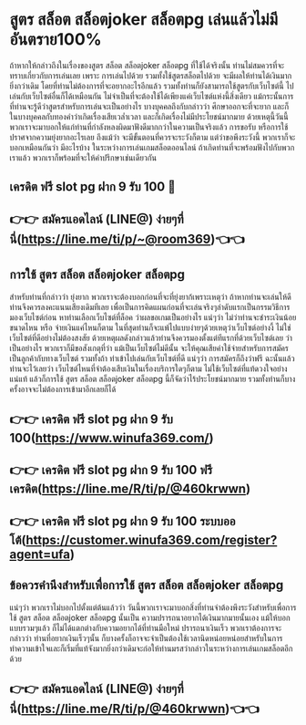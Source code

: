 # สูตร สล็อต สล็อตjoker สล็อตpg เล่นแล้วไม่มีอันตราย100%
ถ้าหากให้กล่าวถึงในเรื่องของสูตร สล็อต สล็อตjoker สล็อตpg ที่ใช้ได้จริงนั้น ท่านไม่สมควรที่จะทราบเกี่ยวกับการเล่นเลย เพราะ การเล่นไปด้วย รวมทั้งใช้สูตรสล็อตไปด้วย จะมีผลให้ท่านได้เงินมากยิ่งกว่าเดิม โดยที่ท่านไม่ต้องการที่จะอยากอะไรอีกแล้ว รวมทั้งท่านก็ยังสามารถใช้สูตรกับเว็บไซต์นี้ ไปเล่นกับเว็บไซต์อื่นก็ได้เหมือนกัน ไม่จำเป็นที่จะต้องใช้ได้เพียงแค่เว็บไซต์แห่งนี้สิ่งเดียว แม้กระนั้นการที่ท่านจะรู้ดีว่าสูตรสำหรับการเล่นจะเป็นอย่างไร บางบุคคลถึงกับกล่าวว่า ศึกษาออกจะที่จะยาก และก็ในบางบุคคลกับทองคำว่าเกิดเรื่องเสียเวล่ำเวลา และก็เกิดเรื่องไม่มีประโยชน์มากมาย ด้วยเหตุนี้วันนี้พวกเราจะมาบอกให้แก่ท่านที่กำลังหลงผิดมาฟังดีมากกว่าในความเป็นจริงแล้ว การขอรับ หรือการใช้ ปราศจากความยุ่งยากอะไรเลย ถึงแม้ว่า จะมีขั้นตอนที่ควรจะระวังก็ตาม แต่ว่าขอพึงระวังนี้ พวกเราก็จะบอกเหมือนกันว่า มีอะไรบ้าง ในระหว่างการเล่นเกมสล็อตออนไลน์ ถ้าเกิดท่านที่จะพร้อมฟังไปกับพวกเราแล้ว พวกเราก็พร้อมที่จะให้คำปรึกษาเช่นเดียวกัน
## เครดิต ฟรี slot pg ฝาก 9 รับ 100 🎰
## 👉👉 สมัครแอดไลน์ (LINE@) ง่ายๆที่นี่(https://line.me/ti/p/~@room369)👈👈
## การใช้ สูตร สล็อต สล็อตjoker สล็อตpg
สำหรับท่านที่กล่าวว่า ยุ่งยาก พวกเราจะต้องบอกก่อนที่จะที่ยุ่งยาก้เพราะเหตุว่า ถ้าหากท่านจะเล่นให้ดี ท่านจึงควรลงคะแนนเสียงเดิมทีเลย เพื่อเป็นการคิดแผนก่อนที่จะเล่นจริงๆลำดับแรกเป็นกรรมวิธีการมองเว็บไซต์ก่อน หาท่านเลือกเว็บไซต์ที่ล็อค ว่าผลขอเกมเป็นอย่างไร แน่ๆว่า ไม่ว่าท่านจะชำระเงินน้อยขนาดไหน หรือ จ่ายเงินแค่ไหนก็ตาม ในที่สุดท่านก็จะแพ้ไปแบบง่ายๆด้วยเหตุว่าเว็บไซต์อย่างงี้ ไม่ใช่เว็บไซต์ที่ดีอย่างไม่ต้องสงสัย ด้วยเหตุผลดังกล่าวแล้วท่านจึงควรมองตั้งแต่ทีแรกที่ด้วยเว็บไซต์เลย ว่าเป็นอย่างไร พวกเราก็มีขอสังเกตุที่ว่า แม้เป็นเว็บไซต์ไม่ดีนั้น จะให้คุณเสียค่าใช้จ่ายสำหรับการสมัครเป็นลูกค้ากับทางเว็บไซต์ รวมทั้งถ้า ท่าเข้าไปเล่นกับเว็บไซต์ที่ดี แน่ๆว่า การสมัครก็ถึงว่าฟรี ฉะนั้นแล้ว ท่านจะไว้เลยว่า เว็บไซต์ไหนที่จำต้องเสีบเงินในเรื่องบริการใดๆก็ตาม ไม่ใช้เว็บไซต์ที่แท้ดวงใจอย่างแน่แท้ แล้วก็การใช้ สูตร สล็อต สล็อตjoker สล็อตpg นี้ก็จัดว่าไร้ประโยชน์มากมาย รวมทั้งท่านก็บางครั้งอาจจะไม่ต้องการเข้ามาอีกเลยก็ได้
## 👉👉 เครดิต ฟรี slot pg ฝาก 9 รับ 100(https://www.winufa369.com/)
## 👉👉 เครดิต ฟรี slot pg ฝาก 9 รับ 100 ฟรีเครดิต(https://line.me/R/ti/p/@460krwwn)
## 👉👉 เครดิต ฟรี slot pg ฝาก 9 รับ 100 ระบบออโต้(https://customer.winufa369.com/register?agent=ufa)
## ข้อควรคำนึงสำหรับเพื่อการใช้ สูตร สล็อต สล็อตjoker สล็อตpg
แน่ๆว่า พวกเราไม่บอกไปตั้งแต่ต้นแล้วว่า วันนี้พวกเราจะมาบอกสิ่งที่ท่านจำต้องพึงระวังสำหรับเพื่อการใช้ สูตร สล็อต สล็อตjoker สล็อตpg นั้นเป็น ความปรารถนาอยากได้เงินมากมายนั้นเอง แม้ให้บอกแบบรวมๆแล้ว ก็ไม่ได้แตกต่างกับความอยากได้ที่ท่านมือใหม่ ปรารถนาเงินเร็ว พวกเราต้องการจะกล่าวว่า ท่านที่อยากเงินเร็วๆนั้น ก็บางครั้งก็อาจจะจำเป็นต้องใช้เวลานิดหน่อยหน่อยสำหรับในการทำความเข้าใจและก็เริ่มที่แท้จังมากยิ่งกว่าเดิมจะก่อให้ท่านมรสว่ากล่าวในระหว่างการเล่นเกมสล็อตอีกด้วย
## 👉👉 สมัครแอดไลน์ (LINE@) ง่ายๆที่นี่(https://line.me/R/ti/p/@460krwwn)👈👈
